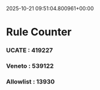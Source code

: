 2025-10-21 09:51:04.800961+00:00
# Rule Counter 
 ### UCATE : 419227

 ### Veneto : 539122

 ### Allowlist : 13930